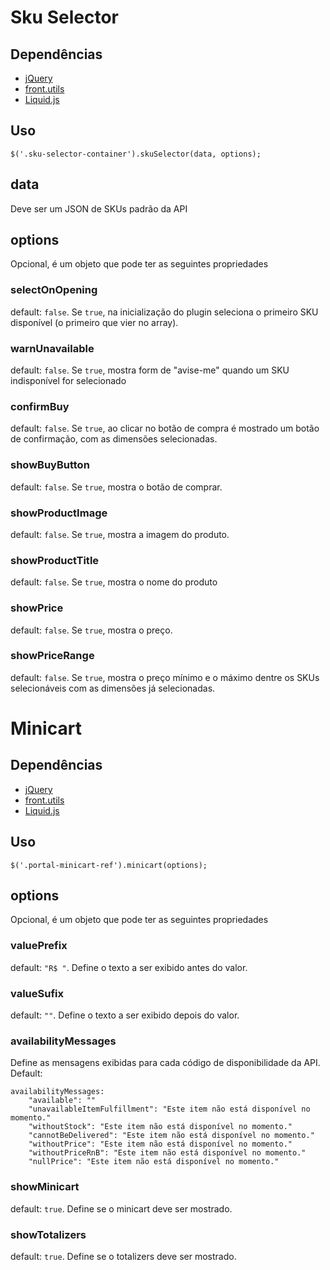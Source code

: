 # Sku Selector

## Dependências

 - [jQuery](http://www.jquery.com)
 - [front.utils](https://github.com/vtex/front.utils)
 - [Liquid.js](https://github.com/gberger42/liquid.js)

## Uso

    $('.sku-selector-container').skuSelector(data, options);

## data

Deve ser um JSON de SKUs padrão da API

## options

Opcional, é um objeto que pode ter as seguintes propriedades

### selectOnOpening

default: `false`. Se `true`, na inicialização do plugin seleciona o primeiro SKU disponível (o primeiro que vier no array).

### warnUnavailable

default: `false`. Se `true`, mostra form de "avise-me" quando um SKU indisponível for selecionado

### confirmBuy

default: `false`. Se `true`, ao clicar no botão de compra é mostrado um botão de confirmação, com as dimensões selecionadas.

### showBuyButton

default: `false`. Se `true`, mostra o botão de comprar.

### showProductImage

default: `false`. Se `true`, mostra a imagem do produto.

### showProductTitle

default: `false`. Se `true`, mostra o nome do produto

### showPrice

default: `false`. Se `true`, mostra o preço.

### showPriceRange

default: `false`. Se `true`, mostra o preço mínimo e o máximo dentre os SKUs selecionáveis com as dimensões já selecionadas.


# Minicart

## Dependências

 - [jQuery](http://www.jquery.com)
 - [front.utils](https://github.com/vtex/front.utils)
 - [Liquid.js](https://github.com/gberger42/liquid.js)

## Uso

    $('.portal-minicart-ref').minicart(options);
    
## options

Opcional, é um objeto que pode ter as seguintes propriedades

### valuePrefix

default: `"R$ "`. Define o texto a ser exibido antes do valor.

### valueSufix

default: `""`. Define o texto a ser exibido depois do valor.

### availabilityMessages

Define as mensagens exibidas para cada código de disponibilidade da API. Default:

	availabilityMessages:
		"available": ""
		"unavailableItemFulfillment": "Este item não está disponível no momento."
		"withoutStock": "Este item não está disponível no momento."
		"cannotBeDelivered": "Este item não está disponível no momento."
		"withoutPrice": "Este item não está disponível no momento."
		"withoutPriceRnB": "Este item não está disponível no momento."
		"nullPrice": "Este item não está disponível no momento."

### showMinicart

default: `true`. Define se o minicart deve ser mostrado.

### showTotalizers

default: `true`. Define se o totalizers deve ser mostrado.